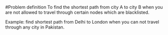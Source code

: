 #Problem definition
To find the shortest path from city A to city B when you are not allowed to travel through certain nodes which are blacklisted.

Example: find shortest path from Delhi to London when you can not travel
through any city in Pakistan.
